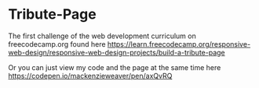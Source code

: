 # Tribute-Page
The first challenge of the web development curriculum on freecodecamp.org found here https://learn.freecodecamp.org/responsive-web-design/responsive-web-design-projects/build-a-tribute-page

Or you can just view my code and the page at the same time here https://codepen.io/mackenzieweaver/pen/axQvRQ
